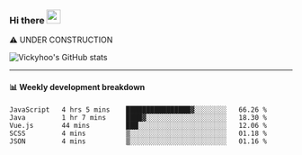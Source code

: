 ### Hi there <a href="https://www.gautamkrishnar.com/"><img src="https://media.giphy.com/media/hvRJCLFzcasrR4ia7z/giphy.gif" width="25px"></a>
⚠️ UNDER CONSTRUCTION

![Vickyhoo's GitHub stats](https://github-readme-stats.vercel.app/api?username=vickyhoo&theme=react&show_icons=true)

---

#### :bar_chart: Weekly development breakdown

<!--START_SECTION:waka-->
```text
JavaScript   4 hrs 5 mins    ████████████████▓░░░░░░░░   66.26 % 
Java         1 hr 7 mins     ████▓░░░░░░░░░░░░░░░░░░░░   18.30 % 
Vue.js       44 mins         ███░░░░░░░░░░░░░░░░░░░░░░   12.06 % 
SCSS         4 mins          ▒░░░░░░░░░░░░░░░░░░░░░░░░   01.18 % 
JSON         4 mins          ▒░░░░░░░░░░░░░░░░░░░░░░░░   01.16 % 
```
<!--END_SECTION:waka-->


<!--
**vickyhoo/vickyhoo** is a ✨ _special_ ✨ repository because its `README.md` (this file) appears on your GitHub profile.

Here are some ideas to get you started:

- 🔭 I’m currently working on ...
- 🌱 I’m currently learning ...
- 👯 I’m looking to collaborate on ...
- 🤔 I’m looking for help with ...
- 💬 Ask me about ...
- 📫 How to reach me: ...
- 😄 Pronouns: ...
- ⚡ Fun fact: ...
-->
